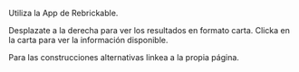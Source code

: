 Utiliza la App de Rebrickable.


Desplazate a la derecha para ver los resultados en formato carta.
Clicka en la carta para ver la información disponible.

Para las construcciones alternativas linkea a la propia página.